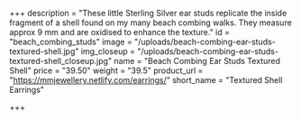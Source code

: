 +++
description = "These little Sterling Silver ear studs replicate the inside fragment of a shell found on my many beach combing walks. They measure approx 9 mm and are oxidised to enhance the texture."
id = "beach_combing_studs"
image = "/uploads/beach-combing-ear-studs-textured-shell.jpg"
img_closeup = "/uploads/beach-combing-ear-studs-textured-shell_closeup.jpg"
name = "Beach Combing Ear Studs Textured Shell"
price = "39.50"
weight = "39.5"
product_url = "https://mmjewellery.netlify.com/earrings/"
short_name = "Textured Shell Earrings"

+++
